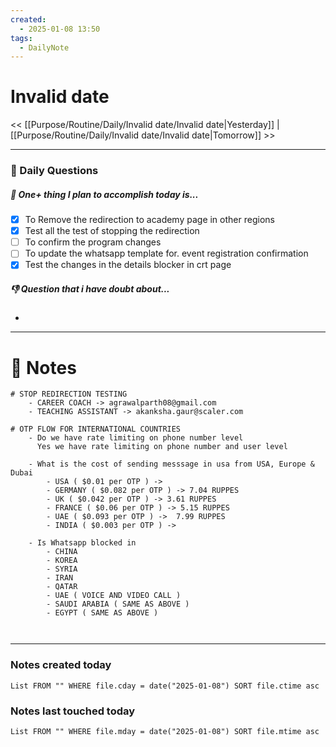 ```yaml
---
created:
  - 2025-01-08 13:50
tags:
  - DailyNote
---
```



# Invalid date

<< [[Purpose/Routine/Daily/Invalid date/Invalid date|Yesterday]] | [[Purpose/Routine/Daily/Invalid date/Invalid date|Tomorrow]] >>

---
### 📅 Daily Questions

##### 🚀 One+ thing I plan to accomplish today is...
- [x] To Remove the redirection to academy page in other regions
- [x] Test all the test of stopping the redirection
- [ ] To confirm the program changes
- [ ] To update the whatsapp template for. event registration confirmation 
- [x] Test the changes in the details blocker in crt page

##### 👎 Question that i have doubt about...
- 

---
# 📝 Notes

```
# STOP REDIRECTION TESTING
	- CAREER COACH -> agrawalparth08@gmail.com
	- TEACHING ASSISTANT -> akanksha.gaur@scaler.com

# OTP FLOW FOR INTERNATIONAL COUNTRIES
	- Do we have rate limiting on phone number level 
	  Yes we have rate limiting on phone number and user level 
	
	- What is the cost of sending messsage in usa from USA, Europe & Dubai
		- USA ( $0.01 per OTP ) ->
		- GERMANY ( $0.082 per OTP ) -> 7.04 RUPPES
		- UK ( $0.042 per OTP ) -> 3.61 RUPPES
		- FRANCE ( $0.06 per OTP ) -> 5.15 RUPPES
		- UAE ( $0.093 per OTP ) ->  7.99 RUPPES 
		- INDIA ( $0.003 per OTP ) -> 

	- Is Whatsapp blocked in 
		- CHINA
		- KOREA
		- SYRIA
		- IRAN
		- QATAR
		- UAE ( VOICE AND VIDEO CALL )
		- SAUDI ARABIA ( SAME AS ABOVE )
		- EGYPT ( SAME AS ABOVE )
	


```

---
### Notes created today
```dataview
List FROM "" WHERE file.cday = date("2025-01-08") SORT file.ctime asc
```

### Notes last touched today
```dataview
List FROM "" WHERE file.mday = date("2025-01-08") SORT file.mtime asc
```